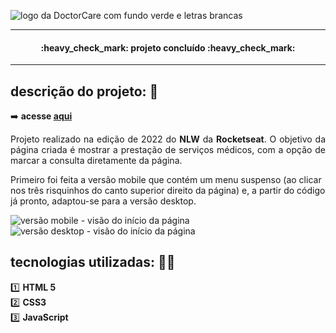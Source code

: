 
![logo da DoctorCare com fundo verde e letras brancas](https://user-images.githubusercontent.com/89276862/168883100-47fcbab3-1d91-4dcf-9b65-c38d193110e7.png)

<hr>

<h4 align="center"> 
    :heavy_check_mark:  projeto concluído  :heavy_check_mark:
</h4>

<hr>

## descrição do projeto: :memo:
:arrow_right: <strong>acesse <a href="https://biancarabbi.github.io/doctorcareNLW/" target="_blank">aqui</a></strong>

<p align="justify">
Projeto realizado na edição de 2022 do <strong>NLW</strong> da <strong>Rocketseat</strong>. O objetivo da página criada é mostrar a prestação de serviços médicos, com a opção de marcar a consulta diretamente da página.</p>
Primeiro foi feita a versão mobile que contém um menu suspenso (ao clicar nos três risquinhos do canto superior direito da página) e, a partir do código já pronto, adaptou-se para a versão desktop.


![versão mobile - visão do início da página](https://user-images.githubusercontent.com/89276862/168884871-e1a724e2-e4ae-4289-b7d4-2885fbe64827.png)
![versão desktop - visão do início da página](https://user-images.githubusercontent.com/89276862/168884882-7b00a97b-cb59-49ea-92e1-5cb26a10378d.png)
</p>

## tecnologias utilizadas: :woman_technologist:
:one: <strong>HTML 5</strong><br>
:two: <strong>CSS3</strong><br>
:three: <strong>JavaScript</strong>
